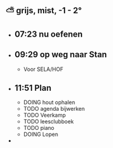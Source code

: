 ## ⛅ grijs, mist, -1 - 2°
- ## 07:23 nu oefenen
- ## 09:29 op weg naar Stan
	- Voor SELA/HOF
- ## 11:51  Plan
	- DOING hout ophalen
	- TODO agenda bijwerken
	- TODO Veerkamp
	- TODO leesclubboek
	- TODO piano
	- DOING Lopen
-